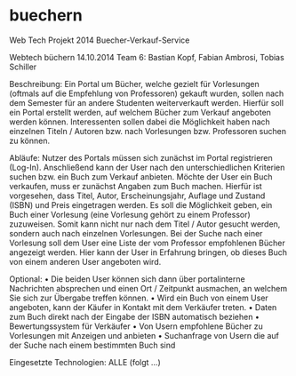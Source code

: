 buechern
========

Web Tech Projekt 2014 Buecher-Verkauf-Service

Webtech 			büchern			14.10.2014
Team 6: Bastian Kopf, Fabian Ambrosi, Tobias Schiller

Beschreibung:
Ein Portal um Bücher, welche gezielt für Vorlesungen (oftmals auf die Empfehlung von Professoren) gekauft wurden, sollen nach dem Semester für an andere Studenten weiterverkauft werden.
Hierfür soll ein Portal erstellt werden, auf welchem Bücher zum Verkauf angeboten werden können. 
Interessenten sollen dabei die Möglichkeit haben nach einzelnen Titeln / Autoren bzw. nach Vorlesungen bzw. Professoren suchen zu können.

Abläufe:
Nutzer des Portals müssen sich zunächst im Portal registrieren (Log-In).
Anschließend kann der User nach den unterschiedlichen Kriterien suchen bzw. ein Buch zum Verkauf anbieten.
Möchte der User ein Buch verkaufen, muss er zunächst Angaben zum Buch machen.
Hierfür ist vorgesehen, dass Titel, Autor, Erscheinungsjahr, Auflage und Zustand (ISBN) und Preis eingetragen werden. 
Es soll die Möglichkeit geben, ein Buch einer Vorlesung (eine Vorlesung gehört zu einem Professor) zuzuweisen. Somit kann nicht nur nach dem Titel / Autor gesucht werden, sondern auch nach einzelnen Vorlesungen.
Bei der Suche nach einer Vorlesung soll dem User eine Liste der vom Professor empfohlenen Bücher angezeigt werden. Hier kann der User in Erfahrung bringen, ob dieses Buch von einem anderen User angeboten wird. 

Optional:
•	Die beiden User können sich dann über portalinterne Nachrichten absprechen und einen Ort / Zeitpunkt ausmachen, an welchem Sie sich zur Übergabe treffen können. 
•	Wird ein Buch von einem User angeboten, kann der Käufer in Kontakt mit dem Verkäufer treten.
•	Daten zum Buch direkt nach der Eingabe der ISBN automatisch beziehen
•	Bewertungssystem für Verkäufer
•	Von Usern empfohlene Bücher zu Vorlesungen mit Anzeigen und anbieten
•	Suchanfrage von Usern die auf der Suche nach einem bestimmten Buch sind

Eingesetzte Technologien:
ALLE (folgt ...)
 
